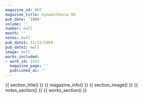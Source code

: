 ```yaml
---
magazine_id: 867
magazine_title: Synaesthesia 89
pub_date: '1989'
volume: ''
number: null
month: ''
notes: null
pub_date1: 31/12/1989
pub_date2: null
image: null
works_included:
- work_id: 1433
  magazine_page: ''
  published_as: ''
---
```


{{ section_title() }}
{{ magazine_info() }}
{{ section_image() }}
{{ notes_section() }}
{{ works_section() }}
